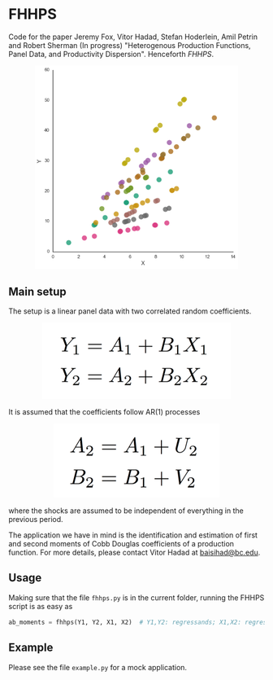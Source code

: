 # FHHPS

Code for the paper Jeremy Fox, Vitor Hadad, Stefan Hoderlein, Amil Petrin and Robert Sherman (In progress) "Heterogenous Production Functions, Panel Data, and Productivity Dispersion". Henceforth <i>FHHPS</i>.

<center>
<img src="figs/scatter.png" width = 400>
</center>

## Main setup

The setup is a linear panel data with two correlated random coefficients. 

<center>
<img src="figs/fmla1.png">
</centeR>

It is assumed that the coefficients follow AR(1) processes

<center>
<img src="figs/fmla2.png">
</center>

where the shocks are assumed to be independent of everything in the previous period.

The application we have in mind is the identification and estimation of first and second moments of Cobb Douglas coefficients of a production function. For more details, please contact Vitor Hadad at baisihad@bc.edu.

## Usage

Making sure that the file `fhhps.py` is in the current folder, running the FHHPS script is as easy as

```python
ab_moments = fhhps(Y1, Y2, X1, X2)  # Y1,Y2: regressands; X1,X2: regressors
```

## Example

Please see the file `example.py` for a mock application.




